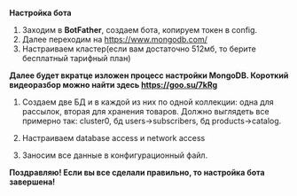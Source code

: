 **Настройка бота**

1. Заходим в **BotFather**, создаем бота, копируем токен в config.
2. Далее переходим на https://www.mongodb.com/
3. Настраиваем кластер(если вам достаточно 512мб, то берите бесплатный тарифный план)

**Далее будет вкратце изложен процесс настройки MongoDB. 
Короткий видеоразбор можно найти здесь https://goo.su/7kRg**

1. Создаем две БД и в каждой из них по одной коллекции: одна для рассылок, вторая для хранения товаров.
Должно выглядеть все примерно так: cluster0, бд users->subscribers, бд products->catalog.
   
2. Настраиваем database access и network access
3. Заносим все данные в конфигурационный файл.

 
**Поздравляю! Если вы все сделали правильно, то настройка бота завершена!**

